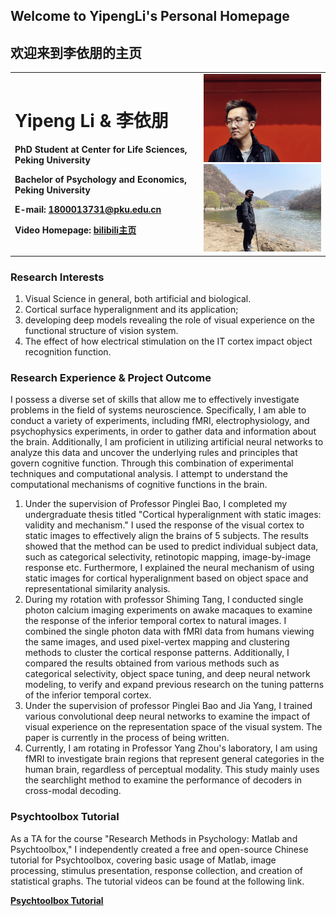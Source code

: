 ## Welcome to YipengLi's Personal Homepage
## 欢迎来到李依朋的主页


<table border="0">
  <tr>
    <td width="60%">
      <h1>Yipeng Li & 李依朋</h1>
      <p><b>PhD Student at Center for Life Sciences, Peking University</b></p>
      <p><b>Bachelor of Psychology and Economics, Peking University</b></p>
      <p><b>E-mail: <a href="mailto: 1800013731@pku.edu.cn">1800013731@pku.edu.cn</a> </b></p>
      <p><b>Video Homepage: <a href="https://space.bilibili.com/279718842"> bilibili主页 </a> </b></p>
    </td>
    <td width="40%">
      <img src="https://github.com/liyipeng-moon/liyipeng-moon.github.io/raw/main/img/1.jpeg" width="100%">
      <img src="https://github.com/liyipeng-moon/liyipeng-moon.github.io/raw/main/img/2.jpeg" width="100%">  
    </td>
  </tr>
</table>

### Research Interests
1. Visual Science in general, both artificial and biological.
2. Cortical surface hyperalignment and its application;
3. developing deep models revealing the role of visual experience on the functional structure of vision system. 
4. The effect of how electrical stimulation on the IT cortex impact object recognition function.

### Research Experience & Project Outcome

I possess a diverse set of skills that allow me to effectively investigate problems in the field of systems neuroscience. Specifically, I am able to conduct a variety of experiments, including fMRI, electrophysiology, and psychophysics experiments, in order to gather data and information about the brain. Additionally, I am proficient in utilizing artificial neural networks to analyze this data and uncover the underlying rules and principles that govern cognitive function. Through this combination of experimental techniques and computational analysis. I attempt to understand the computational mechanisms of cognitive functions in the brain.

1. Under the supervision of Professor Pinglei Bao, I completed my undergraduate thesis titled "Cortical hyperalignment with static images: validity and mechanism." I used the response of the visual cortex to static images to effectively align the brains of 5 subjects. The results showed that the method can be used to predict individual subject data, such as categorical selectivity, retinotopic mapping, image-by-image response etc. Furthermore, I explained the neural mechanism of using static images for cortical hyperalignment based on object space and representational similarity analysis.
2. During my rotation with professor Shiming Tang, I conducted single photon calcium imaging experiments on awake macaques to examine the response of the inferior temporal cortex to natural images. I combined the single photon data with fMRI data from humans viewing the same images, and used pixel-vertex mapping and clustering methods to cluster the cortical response patterns. Additionally, I compared the results obtained from various methods such as categorical selectivity, object space tuning, and deep neural network modeling, to verify and expand previous research on the tuning patterns of the inferior temporal cortex.
3. Under the supervision of professor Pinglei Bao and Jia Yang, I trained various convolutional deep neural networks to examine the impact of visual experience on the representation space of the visual system. The paper is currently in the process of being written.
4. Currently, I am rotating in Professor Yang Zhou's laboratory, I am using fMRI to investigate brain regions that represent general categories in the human brain, regardless of perceptual modality. This study mainly uses the searchlight method to examine the performance of decoders in cross-modal decoding.

### Psychtoolbox Tutorial
As a TA for the course "Research Methods in Psychology: Matlab and Psychtoolbox," I independently created a free and open-source Chinese tutorial for Psychtoolbox, covering basic usage of Matlab, image processing, stimulus presentation, response collection, and creation of statistical graphs. The tutorial videos can be found at the following link.
<p><b><a href="https://www.bilibili.com/video/BV1xL411K7xv/"> Psychtoolbox Tutorial</a> </b></p>

